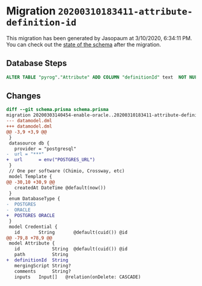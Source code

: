 # Migration `20200310183411-attribute-definition-id`

This migration has been generated by Jasopaum at 3/10/2020, 6:34:11 PM.
You can check out the [state of the schema](./schema.prisma) after the migration.

## Database Steps

```sql
ALTER TABLE "pyrog"."Attribute" ADD COLUMN "definitionId" text  NOT NULL DEFAULT '' ;
```

## Changes

```diff
diff --git schema.prisma schema.prisma
migration 20200303140454-enable-oracle..20200310183411-attribute-definition-id
--- datamodel.dml
+++ datamodel.dml
@@ -3,9 +3,9 @@
 }
 datasource db {
   provider = "postgresql"
-  url = "***"
+  url      = env("POSTGRES_URL")
 }
 // One per software (Chimio, Crossway, etc)
 model Template {
@@ -30,10 +30,9 @@
   createdAt DateTime @default(now())
 }
 enum DatabaseType {
-  POSTGRES
-  ORACLE
+  POSTGRES ORACLE
 }
 model Credential {
   id       String       @default(cuid()) @id
@@ -79,8 +78,9 @@
 model Attribute {
   id            String  @default(cuid()) @id
   path          String
+  definitionId  String
   mergingScript String?
   comments      String?
   inputs   Input[]   @relation(onDelete: CASCADE)
```


